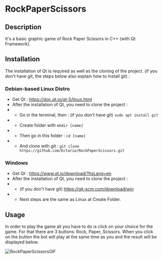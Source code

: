 # RockPaperScissors

## Description

It's a basic graphic game of Rock Paper Scissors in C++ (with Qt Framework).

## Installation

The installation of Qt is required as well as the cloning of the project. (if you don't have git,
the steps below also explain how to install git) :

### Debian-based Linux Distro

- Get Qt : https://doc.qt.io/qt-5/linux.html 
- After the installation of Qt, you need to clone the project : 
- - Go in the terminal, then : (if you don't have git) `sudo apt install git`
- - Create folder with `mkdir [name]`
- - Then go in this folder : `cd [name]`
- - And clone with git : `git clone https://github.com/Ectario/RockPaperScissors.git`

### Windows

- Get Qt : https://www.qt.io/download/?hsLang=en
- After the installation of Qt, you need to clone the project :
- - (if you don't have git) https://git-scm.com/download/win
- - Next steps are the same as Linux at Create Folder.

## Usage

In order to play the game all you have to do is click on your choice for the game. For that there are 3 buttons: Rock, Paper, Scissors. When you click on the button the bot will play at the same time as you and the result will be displayed below.

![RockPaperScissorsGIF](https://user-images.githubusercontent.com/61197119/121219411-f31d8080-c883-11eb-9261-b441238172f0.gif)

